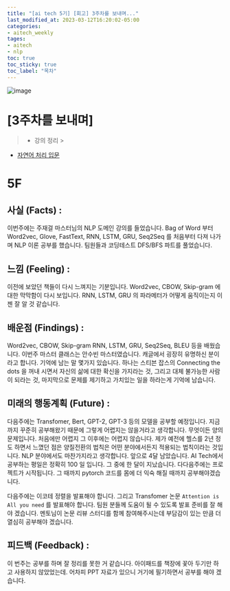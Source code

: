```yaml
---
title: "[ai tech 5기] [회고] 3주차를 보내며..."
last_modified_at: 2023-03-12T16:20:02-05:00
categories:
- aitech_weekly
tages:
- aitech
- nlp
toc: true
toc_sticky: true
toc_label: "목차"
---
```





![image](../../../image/aitech.png)

# [3주차를 보내며]

> * 강의 정리
    >
* [자연어 처리 입문](https://yunjinchoidev.github.io/aitech_knowledge_nlp/post-nlp/)

# 5F

## 사실 (Facts) :
이번주에는 주재걸 마스터님의 NLP 도메인 강의를 들었습니다. Bag of Word 부터 Word2vec, Glove, FastText, RNN, LSTM, GRU, Seq2Seq 를 처음부터 다져 나가며 NLP 이론 공부를 했습니다. 팀원들과 코딩테스트 DFS/BFS 파트를 풀었습니다.

## 느낌 (Feeling) :
이전에 보았던 책들이 다시 느껴지는 기분입니다. Word2vec, CBOW, Skip-gram 에 대한 막막함이 다시 보입니다. RNN, LSTM, GRU 의 파라메터가 어떻게 움직이는지 이젠 잘 알 것 같습니다. 

## 배운점 (Findings) :
Word2vec, CBOW, Skip-gram RNN, LSTM, GRU, Seq2Seq, BLEU 등을 배웠습니다. 이번주 마스터 클래스는 안수빈 마스터였습니다. 캐글에서 굉장히 유명하신 분이라고 합니다. 기억에 남는 말 몇가지 있습니다.  하나는 스티븐 잡스의 Connecting the dots 을 꺼내 시면서 자신의 삶에 대한 확신을 가지라는 것, 그리고 대체 불가능한 사람이 되라는 것, 마지막으로 문제를 제기하고 가치있는 일을 하라는게 기억에 남습니다.


## 미래의 행동계획 (Future) :
다음주에는 Transfomer, Bert, GPT-2, GPT-3 등의 모델을 공부할 예정입니다. 지금까지 꾸준히 공부해왔기 때문에 그렇게 어렵지는 않을거라고 생각합니다. 무엇이든 양의 문제입니다. 처음에만 어렵지 그 이후에는 어렵지 않습니다. 제가 예전에 헬스를 2년 정도 하면서 느꼈던 점은 양질전환의 법칙은 어떤 분야에서든지 적용되는 법칙이라는 것입니다. NLP 분야에서도 마찬가지라고 생각합니다. 앞으로 4달 남았습니다. AI Tech에서 공부하는 평일은 정확히 100 일 입니다. 그 중에 한 달이 지났습니다. 다다음주에는 프로젝트가 시작됩니다. 그 때까지 pytorch 코드를 몸에 더 익숙 해질 때까지 공부해야겠습니다. 

다음주에는 이코테 정렬을 발표해야 합니다. 그리고 Transfomer 논문 `Attention is All you need` 를 발표해야 합니다. 팀원 분들께 도움이 될 수 있도록 발표 준비를 잘 해야 겠습니다. 멘토님이 논문 리뷰 스터디를 함께 참여해주시는데 부담감이 있는 만큼 더 열심히 공부해야 겠습니다.

## 피드백 (Feedback) :
이 번주는 공부를 하며 잘 정리를 못한 거 같습니다. 아이패드를 책장에 꽃아 두기만 하고 사용하지 않았었는데. 어차피 PPT 자료가 있으니 거기에 필기하면서 공부를 해야 겠습니다.





